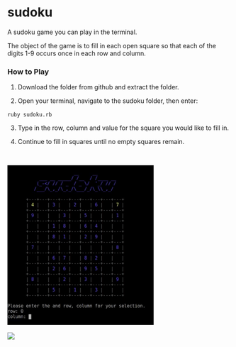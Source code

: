 # sudoku

A sudoku game you can play in the terminal.

The object of the game is to fill in each open square so that each of the digits 
1-9 occurs once in each row and column.

### How to Play

1. Download the folder from github and extract the folder.

2. Open your terminal, navigate to the sudoku folder, then enter:
  ```
  ruby sudoku.rb
  ```
3. Type in the row, column and value for the square you would like to fill in.

4. Continue to fill in squares until no empty squares remain.

<br />

![](sudoku.gif)


![](sudoku-2.gif)